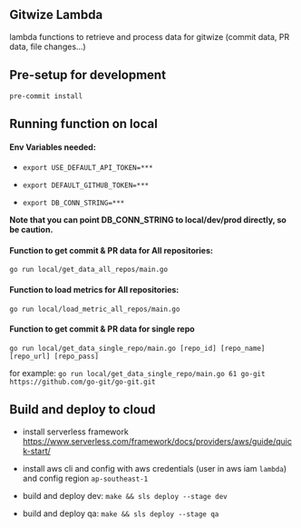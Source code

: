 ## Gitwize Lambda
lambda functions to retrieve and process data for gitwize (commit data, PR data, file changes...)


## Pre-setup for development
`pre-commit install`

## Running function on local

#### Env Variables needed:

- `export USE_DEFAULT_API_TOKEN=***`

- `export DEFAULT_GITHUB_TOKEN=***`

- `export DB_CONN_STRING=***`

**Note that you can point DB_CONN_STRING to local/dev/prod directly, so be caution.**

#### Function to get commit & PR data for All repositories:
`go run local/get_data_all_repos/main.go`

#### Function to load metrics for All repositories:
`go run local/load_metric_all_repos/main.go`

#### Function to get commit & PR data for single repo
`go run local/get_data_single_repo/main.go [repo_id] [repo_name] [repo_url] [repo_pass]`

for example:
`go run local/get_data_single_repo/main.go 61 go-git https://github.com/go-git/go-git.git`

## Build and deploy to cloud
- install serverless framework
https://www.serverless.com/framework/docs/providers/aws/guide/quick-start/

- install aws cli and config with aws credentials (user in aws iam `lambda`) and config region `ap-southeast-1`

- build and deploy dev: `make && sls deploy --stage dev`

- build and deploy qa: `make && sls deploy --stage qa`
